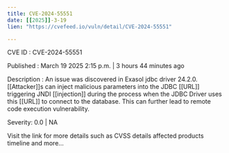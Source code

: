 ```yaml
---
title: CVE-2024-55551
date: [[2025]]-3-19
lien: "https://cvefeed.io/vuln/detail/CVE-2024-55551"

---
```


CVE ID : CVE-2024-55551

Published :  March 19
2025
2:15 p.m. | 3 hours
44 minutes ago

Description : An issue was discovered in Exasol jdbc driver 24.2.0. [[Attacker]]s can inject malicious parameters into the JDBC [[URL]]
triggering JNDI [[injection]] during the process when the JDBC Driver uses this [[URL]] to connect to the database. This can further lead to remote code execution vulnerability.

Severity: 0.0 | NA

Visit the link for more details
such as CVSS details
affected products
timeline
and more...
